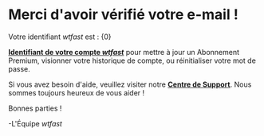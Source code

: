 # Merci d'avoir vérifié votre e-mail !

Votre identifiant *wtfast* est : {0}

[**Identifiant de votre compte *wtfast***](https://secure.wtfast.com/member/Account/Login) pour mettre à jour un Abonnement Premium, visionner votre historique de compte, ou réinitialiser votre mot de passe.

Si vous avez besoin d'aide, veuillez visiter notre [**Centre de Support**](http://support.wtfast.com). Nous sommes toujours heureux de vous aider !

Bonnes parties !

-L'Équipe *wtfast* 
